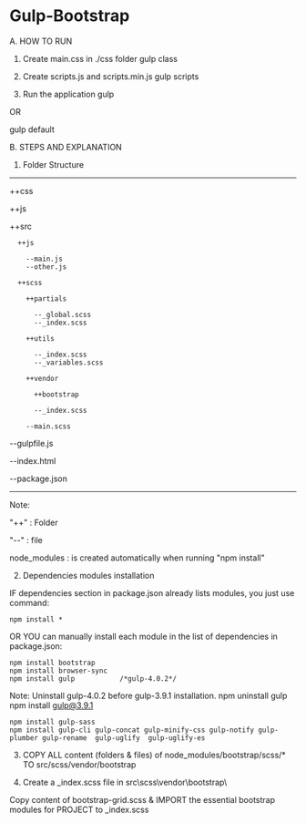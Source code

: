 # Gulp-Bootstrap


A. HOW TO RUN
1. Create main.css in ./css folder
gulp class

2. Create scripts.js and scripts.min.js
gulp scripts

3. Run the application
gulp

OR

gulp default

B. STEPS AND EXPLANATION

1. Folder Structure

--------------------------

  ++css
  
  ++js
  
  ++src
  
      ++js
      
        --main.js
        --other.js
        
      ++scss
      
        ++partials
        
          --_global.scss
          --_index.scss
          
        ++utils
        
          --_index.scss
          --_variables.scss
          
        ++vendor
        
          ++bootstrap
          
          --_index.scss
          
        --main.scss
        
  --gulpfile.js
  
  --index.html
  
  --package.json
  
------------------------

Note:

  "++" : Folder
  
  "--" : file
  
  node_modules : is created automatically when running "npm install"
  

2. Dependencies modules installation

IF dependencies section in package.json already lists modules,
you just use command:

    npm install *

OR YOU can manually install each module in the list of dependencies in package.json:

    npm install bootstrap
    npm install browser-sync
    npm install gulp           /*gulp-4.0.2*/

Note: Uninstall gulp-4.0.2 before gulp-3.9.1 installation.
    npm uninstall gulp
    npm install gulp@3.9.1

    npm install gulp-sass
    npm install gulp-cli gulp-concat gulp-minify-css gulp-notify gulp-plumber gulp-rename  gulp-uglify  gulp-uglify-es

3. COPY ALL content (folders & files) of node_modules/bootstrap/scss/*  TO src/scss/vendor/bootstrap

4. Create a _index.scss file in src\scss\vendor\bootstrap\

Copy content of bootstrap-grid.scss & IMPORT the essential bootstrap modules for PROJECT to _index.scss
